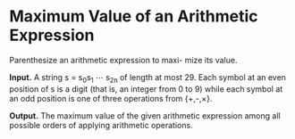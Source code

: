 # Maximum Value of an Arithmetic Expression

Parenthesize an arithmetic expression to maxi- mize its value.

**Input.** A string s = s<sub>0</sub>s<sub>1</sub> &ctdot; s<sub>2n</sub> of length at most 29. 
Each symbol at an even position of s is a digit 
(that is, an integer from 0 to 9) 
while each symbol at an odd position 
is one of three operations from {+,-,&times;}.

**Output.** The maximum value of the given 
arithmetic expression among all possible 
orders of applying arithmetic operations.
